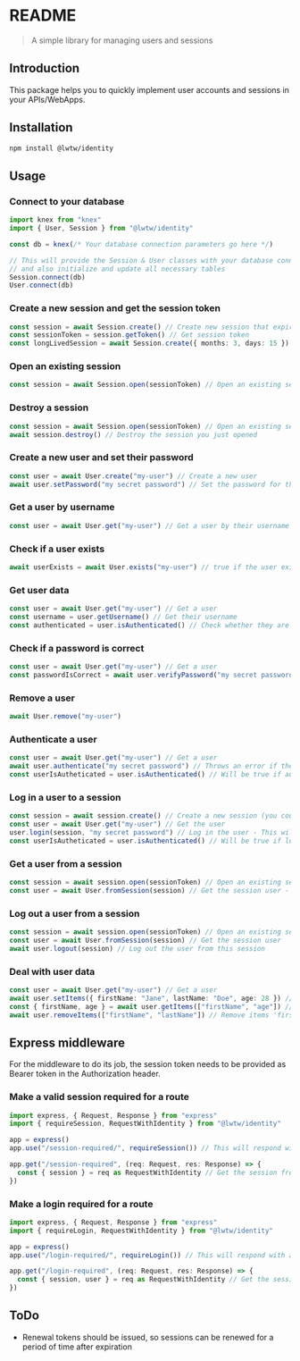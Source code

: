 # README
> A simple library for managing users and sessions

## Introduction
This package helps you to quickly implement user accounts and sessions in your APIs/WebApps.

## Installation

```sh
npm install @lwtw/identity
```

## Usage

### Connect to your database
```ts
import knex from "knex"
import { User, Session } from "@lwtw/identity"

const db = knex(/* Your database connection parameters go here */)

// This will provide the Session & User classes with your database connection,
// and also initialize and update all necessary tables
Session.connect(db)
User.connect(db)
```

### Create a new session and get the session token
```ts
const session = await Session.create() // Create new session that expires after 30 days
const sessionToken = session.getToken() // Get session token
const longLivedSession = await Session.create({ months: 3, days: 15 }) // Create a new session that expires after 3 months and 15 days
```

### Open an existing session
```ts
const session = await Session.open(sessionToken) // Open an existing session - This will throw if the session token is invalid, or the session has expired
```

### Destroy a session
```ts
const session = await Session.open(sessionToken) // Open an existing session
await session.destroy() // Destroy the session you just opened
```

### Create a new user and set their password
```ts
const user = await User.create("my-user") // Create a new user
await user.setPassword("my secret password") // Set the password for the user you just created
```

### Get a user by username
```ts
const user = await User.get("my-user") // Get a user by their username
```

### Check if a user exists
```ts
await userExists = await User.exists("my-user") // true if the user exists, false otherwise
```

### Get user data
```ts
const user = await User.get("my-user") // Get a user
const username = user.getUsername() // Get their username
const authenticated = user.isAuthenticated() // Check whether they are currently authenticated
```

### Check if a password is correct
```ts
const user = await User.get("my-user") // Get a user
const passwordIsCorrect = await user.verifyPassword("my secret password") // true if the password is correct, false otherwise
```

### Remove a user
```ts
await User.remove("my-user")
```

### Authenticate a user
```ts
const user = await User.get("my-user") // Get a user
await user.authenticate("my secret password") // Throws an error if the password is wrong
const userIsAutheticated = user.isAuthenticated() // Will be true if authentication succeeded
```

### Log in a user to a session
```ts
const session = await session.create() // Create a new session (you could also open an existing one)
const user = await User.get("my-user") // Get the user
user.login(session, "my secret password") // Log in the user - This will throw if the password is wrong
const userIsAutheticated = user.isAuthenticated() // Will be true if login succeeded
```

### Get a user from a session
```ts
const session = await session.open(sessionToken) // Open an existing session
const user = await User.fromSession(session) // Get the session user - this will throw if the session has no user logged in
```

### Log out a user from a session
```ts
const session = await session.open(sessionToken) // Open an existing session
const user = await User.fromSession(session) // Get the session user
await user.logout(session) // Log out the user from this session
```

### Deal with user data
```ts
const user = await User.get("my-user") // Get a user
await user.setItems({ firstName: "Jane", lastName: "Doe", age: 28 }) // set values for custom keys 'firstName', 'lastName', and 'age'
const { firstName, age } = await user.getItems(["firstName", "age"]) // Get values for keys 'firstName' and 'age'
await user.removeItems(["firstName", "lastName"]) // Remove items 'firstName' and 'lastName'
```

## Express middleware

For the middleware to do its job, the session token needs to be provided as Bearer token in the
Authorization header.

### Make a valid session required for a route
```ts
import express, { Request, Response } from "express"
import { requireSession, RequestWithIdentity } from "@lwtw/identity"

app = express()
app.use("/session-required/", requireSession()) // This will respond with an error if the request includes no valid session token

app.get("/session-required", (req: Request, res: Response) => {
  const { session } = req as RequestWithIdentity // Get the session from the request
})
```

### Make a login required for a route
```ts
import express, { Request, Response } from "express"
import { requireLogin, RequestWithIdentity } from "@lwtw/identity"

app = express()
app.use("/login-required/", requireLogin()) // This will respond with an error if the request includes no valid session token with a logged in user

app.get("/login-required", (req: Request, res: Response) => {
  const { session, user } = req as RequestWithIdentity // Get the session and user from the request
})
```

## ToDo
- Renewal tokens should be issued, so sessions can be renewed for a period of time after expiration